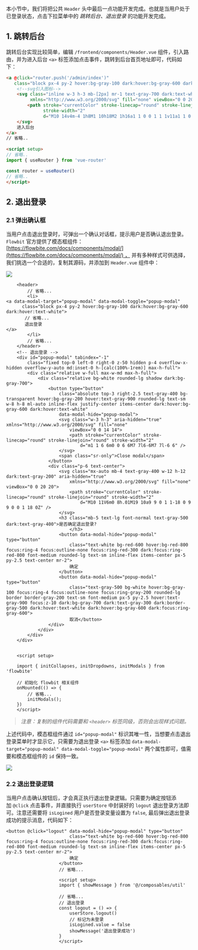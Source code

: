 本小节中，我们将把公共 `Header` 头中最后一点功能开发完成。也就是当用户处于已登录状态，点击下拉菜单中的 _跳转后台、退出登录_ 的功能开发完成。
## 1. 跳转后台

跳转后台实现比较简单，编辑 `/frontend/components/Header.vue` 组件，引入路由，并为进入后台 `<a>` 标签添加点击事件，跳转到后台首页地址即可，代码如下：

```html
<a @click="router.push('/admin/index')"  
   class="block px-4 py-2 hover:bg-gray-100 dark:hover:bg-gray-600 dark:hover:text-white">  
    <!--svg引入图标-->  
    <svg class="inline w-3 h-3 mb-[2px] mr-1 text-gray-700 dark:text-white" aria-hidden="true"  
         xmlns="http://www.w3.org/2000/svg" fill="none" viewBox="0 0 20 20">  
        <path stroke="currentColor" stroke-linecap="round" stroke-linejoin="round"  
              stroke-width="2"  
              d="M10 14v4m-4 1h8M1 10h18M2 1h16a1 1 0 0 1 1 1v11a1 1 0 0 1-1 1H2a1 1 0 0 1-1-1V2a1 1 0 0 1 1-1Z" />  
    </svg>  
    进入后台  
</a>
// 省略..
                                
<script setup>
// 省略..
import { useRouter } from 'vue-router'

const router = useRouter()
// 省略..
</script>
```

## 2. 退出登录

### 2.1 弹出确认框

当用户点击退出登录时，可弹出一个确认对话框，提示用户是否确认退出登录。`Flowbit` 官方提供了模态框组件：[https://flowbite.com/docs/components/modal/](https://flowbite.com/docs/components/modal/) ， 并有多种样式可供选择，我们挑选一个合适的，复制其源码，并添加到 `Header.vue` 组件中：

![](https://img.quanxiaoha.com/quanxiaoha/169829317673771)

```
    <header>
    	// 省略...
    	<li>
<a data-modal-target="popup-modal" data-modal-toggle="popup-modal"
      class="block px-4 py-2 hover:bg-gray-100 dark:hover:bg-gray-600 dark:hover:text-white">
       // 省略...
       退出登录                                    
</a>
        </li>
        // 省略...
    </header>
    <!-- 退出登录 -->
    <div id="popup-modal" tabindex="-1"
        class="fixed top-0 left-0 right-0 z-50 hidden p-4 overflow-x-hidden overflow-y-auto md:inset-0 h-[calc(100%-1rem)] max-h-full">
        <div class="relative w-full max-w-md max-h-full">
            <div class="relative bg-white rounded-lg shadow dark:bg-gray-700">
                <button type="button"
                    class="absolute top-3 right-2.5 text-gray-400 bg-transparent hover:bg-gray-200 hover:text-gray-900 rounded-lg text-sm w-8 h-8 ml-auto inline-flex justify-center items-center dark:hover:bg-gray-600 dark:hover:text-white"
                    data-modal-hide="popup-modal">
                    <svg class="w-3 h-3" aria-hidden="true" xmlns="http://www.w3.org/2000/svg" fill="none"
                        viewBox="0 0 14 14">
                        <path stroke="currentColor" stroke-linecap="round" stroke-linejoin="round" stroke-width="2"
                            d="m1 1 6 6m0 0 6 6M7 7l6-6M7 7l-6 6" />
                    </svg>
                    <span class="sr-only">Close modal</span>
                </button>
                <div class="p-6 text-center">
                    <svg class="mx-auto mb-4 text-gray-400 w-12 h-12 dark:text-gray-200" aria-hidden="true"
                        xmlns="http://www.w3.org/2000/svg" fill="none" viewBox="0 0 20 20">
                        <path stroke="currentColor" stroke-linecap="round" stroke-linejoin="round" stroke-width="2"
                            d="M10 11V6m0 8h.01M19 10a9 9 0 1 1-18 0 9 9 0 0 1 18 0Z" />
                    </svg>
                    <h3 class="mb-5 text-lg font-normal text-gray-500 dark:text-gray-400">是否确定退出登录?
                        </h3>
                    <button data-modal-hide="popup-modal" type="button"
                        class="text-white bg-red-600 hover:bg-red-800 focus:ring-4 focus:outline-none focus:ring-red-300 dark:focus:ring-red-800 font-medium rounded-lg text-sm inline-flex items-center px-5 py-2.5 text-center mr-2">
                        确定
                    </button>
                    <button data-modal-hide="popup-modal" type="button"
                        class="text-gray-500 bg-white hover:bg-gray-100 focus:ring-4 focus:outline-none focus:ring-gray-200 rounded-lg border border-gray-200 text-sm font-medium px-5 py-2.5 hover:text-gray-900 focus:z-10 dark:bg-gray-700 dark:text-gray-300 dark:border-gray-500 dark:hover:text-white dark:hover:bg-gray-600 dark:focus:ring-gray-600">
                        取消</button>
                </div>
            </div>
        </div>
    </div>
    
    
    <script setup>
    
    import { initCollapses, initDropdowns, initModals } from 'flowbite'
    
    // 初始化 flowbit 相关组件
    onMounted(() => {
        // 省略...
        initModals();
    })
    </script>
```

> _注意：复制的组件代码需要和 `<header>` 标签同级，否则会出现样式问题。_

上述代码中，模态框组件通过 `id="popup-modal"` 标识其唯一性，当想要点击退出登录菜单时才显示它，只需要为退出登录 `<a>` 标签添加 `data-modal-target="popup-modal" data-modal-toggle="popup-modal"` 两个属性即可，值需要和模态框组件的 `id` 保持一致。

![](https://img.quanxiaoha.com/quanxiaoha/169829163079611)

### 2.2 退出登录逻辑

当用户点击确认按钮后，才会真正执行退出登录逻辑。只需要为确定按钮添加 `@click` 点击事件，并直接执行 `userStore` 中封装好的 `logout` 退出登录方法即可。注意还需要将 `isLogined` 用户是否登录变量设置为 `false`, 最后弹出退出登录成功的提示消息，代码如下：

```
<button @click="logout" data-modal-hide="popup-modal" type="button"
                        class="text-white bg-red-600 hover:bg-red-800 focus:ring-4 focus:outline-none focus:ring-red-300 dark:focus:ring-red-800 font-medium rounded-lg text-sm inline-flex items-center px-5 py-2.5 text-center mr-2">
                        确定
                    </button>
                    // 省略...
                    
                    <script setup>
                    import { showMessage } from '@/composables/util'
                    
                    // 省略...
                    // 退出登录
                    const logout = () => {
                        userStore.logout()
                        // 标记为未登录
                        isLogined.value = false
                        showMessage('退出登录成功')
                    }
                    </script>
```